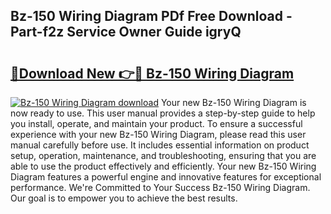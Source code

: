 ## Bz-150 Wiring Diagram PDf Free Download - Part-f2z Service Owner Guide igryQ

# <h2><a href="http://dfilwj.blite.top/?on=Bz-150+Wiring+Diagram">🔗Download New 👉🔴 Bz-150 Wiring Diagram</a></h2>

[![Bz-150 Wiring Diagram download](https://i.imgur.com/lujVjoI.png)](http://dfilwj.blite.top/?on=Bz-150+Wiring+Diagram)
Your new Bz-150 Wiring Diagram is now ready to use. This user manual provides a step-by-step guide to help you install, operate, and maintain your product. To ensure a successful experience with your new Bz-150 Wiring Diagram, please read this user manual carefully before use. It includes essential information on product setup, operation, maintenance, and troubleshooting, ensuring that you are able to use the product effectively and efficiently. Your new Bz-150 Wiring Diagram features a powerful engine and innovative features for exceptional performance. We're Committed to Your Success Bz-150 Wiring Diagram. Our goal is to empower you to achieve the best results.
